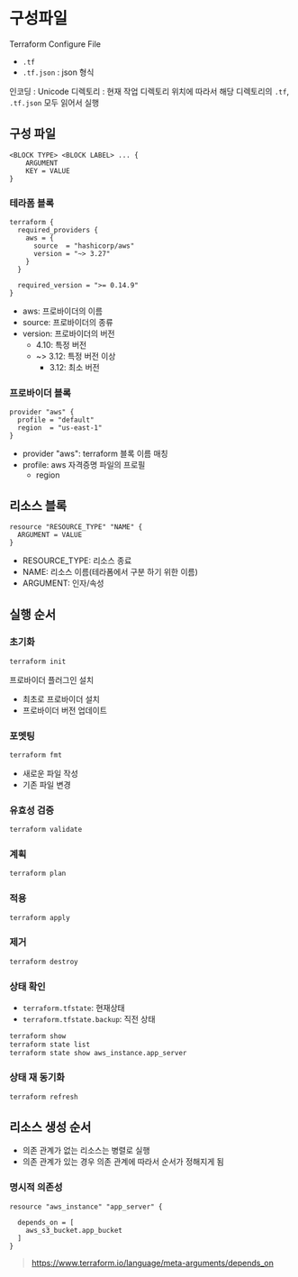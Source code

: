 # 구성파일

Terraform Configure File

- `.tf`
- `.tf.json` : json 형식

인코딩 : Unicode
디렉토리 : 현재 작업 디렉토리 위치에 따라서 해당 디렉토리의 `.tf`, `.tf.json` 모두 읽어서 실행

## 구성 파일
```
<BLOCK TYPE> <BLOCK LABEL> ... {
	ARGUMENT
	KEY = VALUE
}
```

### 테라폼 블록
```
terraform {
  required_providers {
    aws = {
      source  = "hashicorp/aws"
      version = "~> 3.27"
    }
  }

  required_version = ">= 0.14.9"
}
```

- aws: 프로바이더의 이름
- source: 프로바이더의 종류
- version: 프로바이더의 버전
	- 4.10: 특정 버전
	- ~> 3.12: 특정 버전 이상
		- 3.12: 최소 버전

### 프로바이더 블록
```
provider "aws" {
  profile = "default"
  region  = "us-east-1"
}
```

- provider "aws": terraform 블록 이름 매칭
- profile: aws 자격증명 파일의 프로필
	- region

## 리소스 블록
```
resource "RESOURCE_TYPE" "NAME" {
  ARGUMENT = VALUE
}
```

- RESOURCE_TYPE: 리소스 종료
- NAME: 리소스 이름(테라폼에서 구분 하기 위한 이름)
- ARGUMENT: 인자/속성

## 실행 순서

### 초기화

``` bash
terraform init
```

프로바이더 플러그인 설치
- 최초로 프로바이더 설치
- 프로바이더 버전 업데이트

### 포멧팅
``` bash
terraform fmt
```

- 새로운 파일 작성
- 기존 파일 변경

### 유효성 검증
``` bash
terraform validate
```

### 계획
``` bash
terraform plan
```

### 적용
``` bash
terraform apply
```

### 제거
``` bash
terraform destroy
```

### 상태 확인
- `terraform.tfstate`: 현재상태
- `terraform.tfstate.backup`: 직전 상태

``` bash
terraform show
terraform state list
terraform state show aws_instance.app_server
```

### 상태 재 동기화
``` bash
terraform refresh
```

## 리소스 생성 순서
- 의존 관계가 없는 리소스는 병렬로 실행
- 의존 관계가 있는 경우 의존 관계에 따라서 순서가 정해지게 됨

### 명시적 의존성
```
resource "aws_instance" "app_server" {

  depends_on = [
    aws_s3_bucket.app_bucket
  ]
}
```

> https://www.terraform.io/language/meta-arguments/depends_on